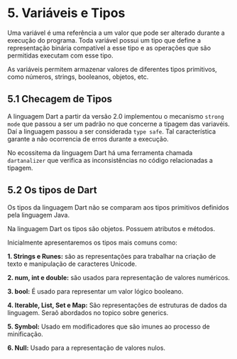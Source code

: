 # 5. Variáveis e Tipos #
>
Uma variável é uma referência a um valor que pode ser alterado durante
a execução do programa. Toda variável possui um tipo que define a representação 
binária compatível a esse tipo e as operações que são permitidas executam com esse tipo.
>
>
As variáveis permitem armazenar valores de diferentes tipos primitivos, como números, strings,
booleanos, objetos, etc. 
>
## 5.1 Checagem de Tipos #####

>
A linguagem Dart a partir da versão 2.0 implementou o mecanismo `strong mode` que 
passou a ser um padrão no que concerne a tipagem das variavéis. Daí a linguagem 
passou a ser considerada `type safe`.  Tal característica garante a não ocorrencia 
de erros durante a execução.   
>
>
No ecossitema da linguagem Dart há uma ferramenta chamada `dartanalizer` que verifica 
as inconsistências no código relacionadas a tipagem.
>

## 5.2 Os tipos de Dart ##
>
Os tipos da linguagem Dart não se comparam aos tipos primitivos definidos pela 
linguagem Java. 
>
>
Na linguagem Dart os tipos são objetos. Possuem atributos e métodos. 
>
>
Inicialmente apresentaremos os tipos mais comuns como:
>

>>
**1. Strings e Runes:** são as representações para trabalhar na criação de texto e 
   manipulação de caracteres Unicode.

>>
**2. num, int e double:** são usados para representação de valores numéricos.

>>
**3. bool:** É usado para representar um valor lógico booleano.

>>
**4. Iterable, List, Set e Map:** São representações de estruturas de dados da 
     linguagem. Seraõ abordados no topico sobre generics.

>>
**5. Symbol:** Usado em modificadores que são imunes ao processo de minificação.

>>
**6. Null:** Usado para a representação de valores nulos.


